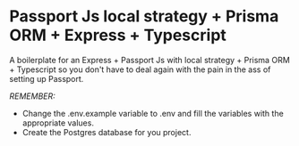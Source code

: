 # Passport Js local strategy + Prisma ORM  + Express + Typescript

A boilerplate for an Express + Passport Js with local strategy + Prisma ORM + Typescript so you don't have to deal again with the pain in the ass of setting up Passport.

*REMEMBER:*

- Change the .env.example variable to .env and fill the variables with the appropriate values.
- Create the Postgres database for you project.
